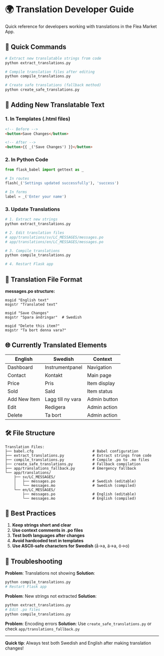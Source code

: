 # 🌍 Translation Developer Guide

Quick reference for developers working with translations in the Flea Market App.

## 🚀 Quick Commands

```bash
# Extract new translatable strings from code
python extract_translations.py

# Compile translation files after editing
python compile_translations.py

# Create safe translations (fallback method)
python create_safe_translations.py
```

## 📝 Adding New Translatable Text

### 1. In Templates (.html files)
```html
<!-- Before -->
<button>Save Changes</button>

<!-- After -->
<button>{{ _('Save Changes') }}</button>
```

### 2. In Python Code
```python
from flask_babel import gettext as _

# In routes
flash(_('Settings updated successfully'), 'success')

# In forms
label = _('Enter your name')
```

### 3. Update Translations
```bash
# 1. Extract new strings
python extract_translations.py

# 2. Edit translation files
# app/translations/sv/LC_MESSAGES/messages.po
# app/translations/en/LC_MESSAGES/messages.po

# 3. Compile translations
python compile_translations.py

# 4. Restart Flask app
```

## 🔧 Translation File Format

**messages.po structure:**
```po
msgid "English text"
msgstr "Translated text"

msgid "Save Changes"
msgstr "Spara ändringar"  # Swedish

msgid "Delete this item?"
msgstr "Ta bort denna vara?"
```

## 🌐 Currently Translated Elements

| English | Swedish | Context |
|---------|---------|---------|
| Dashboard | Instrumentpanel | Navigation |
| Contact | Kontakt | Main page |
| Price | Pris | Item display |
| Sold | Sald | Item status |
| Add New Item | Lagg till ny vara | Admin button |
| Edit | Redigera | Admin action |
| Delete | Ta bort | Admin action |

## 🛠 File Structure

```
Translation Files:
├── babel.cfg                           # Babel configuration
├── extract_translations.py             # Extract strings from code
├── compile_translations.py             # Compile .po to .mo files
├── create_safe_translations.py         # Fallback compilation
├── app/translations_fallback.py        # Emergency fallback
└── app/translations/
    ├── sv/LC_MESSAGES/
    │   ├── messages.po                 # Swedish (editable)
    │   └── messages.mo                 # Swedish (compiled)
    └── en/LC_MESSAGES/
        ├── messages.po                 # English (editable)
        └── messages.mo                 # English (compiled)
```

## 🎯 Best Practices

1. **Keep strings short and clear**
2. **Use context comments in .po files**
3. **Test both languages after changes**
4. **Avoid hardcoded text in templates**
5. **Use ASCII-safe characters for Swedish** (å→a, ä→a, ö→o)

## 🚨 Troubleshooting

**Problem**: Translations not showing
**Solution**: 
```bash
python compile_translations.py
# Restart Flask app
```

**Problem**: New strings not extracted
**Solution**:
```bash
python extract_translations.py
# Edit .po files
python compile_translations.py
```

**Problem**: Encoding errors
**Solution**: Use `create_safe_translations.py` or check `app/translations_fallback.py`

---

**Quick tip**: Always test both Swedish and English after making translation changes!